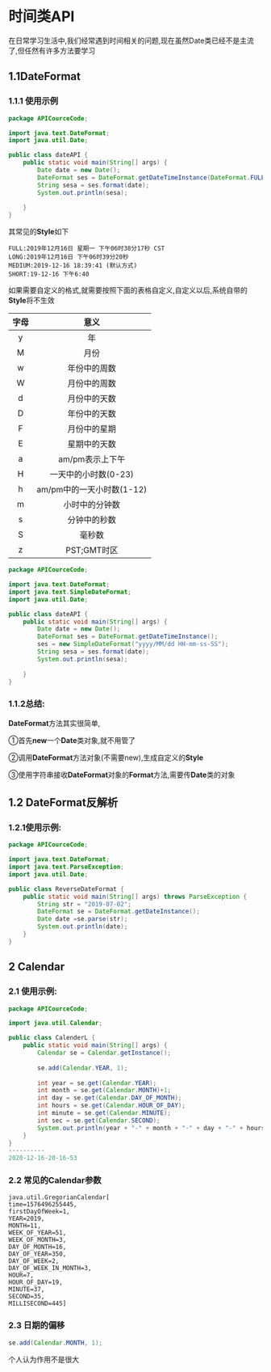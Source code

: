 # 时间类API

在日常学习生活中,我们经常遇到时间相关的问题,现在虽然Date类已经不是主流了,但任然有许多方法要学习

## 1.1DateFormat

### 1.1.1 使用示例

~~~java
package APICourceCode;

import java.text.DateFormat;
import java.util.Date;

public class dateAPI {
	public static void main(String[] args) {
		Date date = new Date();
		DateFormat ses = DateFormat.getDateTimeInstance(DateFormat.FULL, DateFormat.FULL);
		String sesa = ses.format(date);
		System.out.println(sesa);
		
	}
}
~~~

其常见的**Style**如下

```properties
FULL:2019年12月16日 星期一 下午06时38分17秒 CST
LONG:2019年12月16日 下午06时39分20秒
MEDIUM:2019-12-16 18:39:41 (默认方式)
SHORT:19-12-16 下午6:40
```

如果需要自定义的格式,就需要按照下面的表格自定义,自定义以后,系统自带的**Style**将不生效

| 字母 |           意义            |
| :--: | :-----------------------: |
|  y   |            年             |
|  M   |           月份            |
|  w   |       年份中的周数        |
|  W   |       月份中的周数        |
|  d   |       月份中的天数        |
|  D   |       年份中的天数        |
|  F   |       月份中的星期        |
|  E   |       星期中的天数        |
|  a   |      am/pm表示上下午      |
|  H   |   一天中的小时数(0-23)    |
|  h   | am/pm中的一天小时数(1-12) |
|  m   |      小时中的分钟数       |
|  s   |       分钟中的秒数        |
|  S   |          毫秒数           |
|  z   |        PST;GMT时区        |

~~~java
package APICourceCode;

import java.text.DateFormat;
import java.text.SimpleDateFormat;
import java.util.Date;

public class dateAPI {
	public static void main(String[] args) {
		Date date = new Date();
		DateFormat ses = DateFormat.getDateTimeInstance();
		ses = new SimpleDateFormat("yyyy/MM/dd HH-mm-ss-SS");
		String sesa = ses.format(date);
		System.out.println(sesa);
		
	}
}
~~~

### 1.1.2总结:

**DateFormat**方法其实很简单,

①首先**new**一个**Date**类对象,就不用管了

②调用**DateFormat**方法对象(不需要new),生成自定义的**Style**

③使用字符串接收**DateFormat**对象的**Format**方法,需要传**Date**类的对象

## 1.2 DateFormat反解析

### 1.2.1使用示例:

~~~java
package APICourceCode;

import java.text.DateFormat;
import java.text.ParseException;
import java.util.Date;

public class ReverseDateFormat {
	public static void main(String[] args) throws ParseException {
		String str = "2019-07-02";
		DateFormat se = DateFormat.getDateInstance();
		Date date =se.parse(str);
		System.out.println(date);
	}
}
~~~

## 2 Calendar

### 2.1 使用示例:

~~~java
package APICourceCode;

import java.util.Calendar;

public class CalenderL {
	public static void main(String[] args) {
		Calendar se = Calendar.getInstance();
		
		se.add(Calendar.YEAR, 1);
		
		int year = se.get(Calendar.YEAR);
		int month = se.get(Calendar.MONTH)+1;
		int day = se.get(Calendar.DAY_OF_MONTH);
		int hours = se.get(Calendar.HOUR_OF_DAY);
		int minute = se.get(Calendar.MINUTE);
		int sec = se.get(Calendar.SECOND);
		System.out.println(year + "-" + month + "-" + day + "-" + hours + "-" + minute + "-" + sec);
	}
}
----------
2020-12-16-20-16-53
~~~



### 2.2 常见的**Calendar**参数

~~~properties
java.util.GregorianCalendar[
time=1576496255445,
firstDayOfWeek=1,
YEAR=2019,
MONTH=11,
WEEK_OF_YEAR=51,
WEEK_OF_MONTH=3,
DAY_OF_MONTH=16,
DAY_OF_YEAR=350,
DAY_OF_WEEK=2,
DAY_OF_WEEK_IN_MONTH=3,
HOUR=7,
HOUR_OF_DAY=19,
MINUTE=37,
SECOND=35,
MILLISECOND=445]
~~~

### 2.3 日期的偏移

~~~Java
se.add(Calendar.MONTH, 1);
~~~

个人认为作用不是很大













